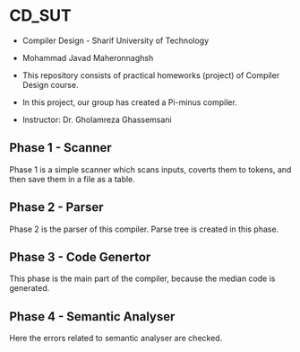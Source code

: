 # CD_SUT
* Compiler Design - Sharif University of Technology

* Mohammad Javad Maheronnaghsh



* This repository consists of practical homeworks (project) of Compiler Design course.

* In this project, our group has created a Pi-minus compiler.

* Instructor: Dr. Gholamreza Ghassemsani


## Phase 1 - Scanner
Phase 1 is a simple scanner which scans inputs, coverts them to tokens, and then save them in a file as a table.

## Phase 2 - Parser
Phase 2 is the parser of this compiler. Parse tree is created in this phase.

## Phase 3 - Code Genertor
This phase is the main part of the compiler, because the median code is generated.

## Phase 4 - Semantic Analyser
Here the errors related to semantic analyser are checked.
